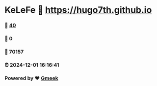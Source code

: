 # KeLeFe :link: https://hugo7th.github.io 
### :page_facing_up: [40](https://hugo7th.github.io/tag.html) 
### :speech_balloon: 0 
### :hibiscus: 70157 
### :alarm_clock: 2024-12-01 16:16:41 
### Powered by :heart: [Gmeek](https://github.com/Meekdai/Gmeek)
